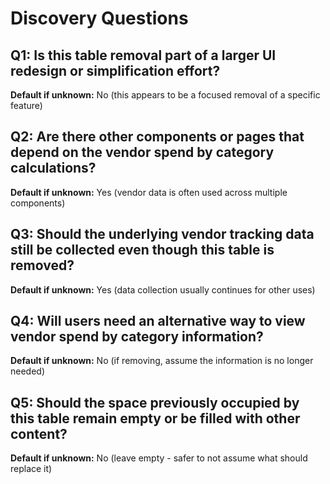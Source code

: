# Discovery Questions

## Q1: Is this table removal part of a larger UI redesign or simplification effort?
**Default if unknown:** No (this appears to be a focused removal of a specific feature)

## Q2: Are there other components or pages that depend on the vendor spend by category calculations?
**Default if unknown:** Yes (vendor data is often used across multiple components)

## Q3: Should the underlying vendor tracking data still be collected even though this table is removed?
**Default if unknown:** Yes (data collection usually continues for other uses)

## Q4: Will users need an alternative way to view vendor spend by category information?
**Default if unknown:** No (if removing, assume the information is no longer needed)

## Q5: Should the space previously occupied by this table remain empty or be filled with other content?
**Default if unknown:** No (leave empty - safer to not assume what should replace it)